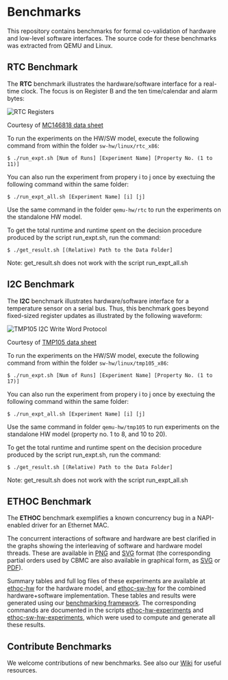# Benchmarks

This repository contains benchmarks for formal co-validation of hardware and
low-level software interfaces. The source code for these benchmarks was
extracted from QEMU and Linux.

## RTC Benchmark

The __RTC__ benchmark illustrates the hardware/software interface for a
real-time clock. The focus is on Register B and the ten time/calendar and alarm
bytes:

![RTC Registers][rtc-registers]

Courtesy of [MC146818 data sheet][rtc-datasheet]

To run the experiments on the HW/SW model, execute the following command from
within the folder `sw-hw/linux/rtc_x86`: 

    $ ./run_expt.sh [Num of Runs] [Experiment Name] [Property No. (1 to 11)]

You can also run the experiment from propery i to j once by exectuing the 
following command within the same folder:

    $ ./run_expt_all.sh [Experiment Name] [i] [j] 

Use the same command in the folder `qemu-hw/rtc` to run the experiments on the
standalone HW model.

To get the total runtime and runtime spent on the decision procedure produced 
by the script run_expt.sh, run the command:

    $ ./get_result.sh [(Relative) Path to the Data Folder]

Note: get_result.sh does not work with the script run_expt_all.sh

## I2C Benchmark

The __I2C__ benchmark illustrates hardware/software interface for a temperature
sensor on a serial bus. Thus, this benchmark goes beyond fixed-sized register
updates as illustrated by the following waveform:

![TMP105 I2C Write Word Protocol][tmp105-i2c-word-write]

Courtesy of [TMP105 data sheet][tmp105-datasheet]

To run the experiments on the HW/SW model, execute the following command
from within the folder `sw-hw/linux/tmp105_x86`:

    $ ./run_expt.sh [Num of Runs] [Experiment Name] [Property No. (1 to 17)]

You can also run the experiment from propery i to j once by exectuing the 
following command within the same folder:

    $ ./run_expt_all.sh [Experiment Name] [i] [j]

Use the same command in folder `qemu-hw/tmp105` to run experiments on the
standalone HW model (property no. 1 to 8, and 10 to 20).

To get the total runtime and runtime spent on the decision procedure produced 
by the script run_expt.sh, run the command:

    $ ./get_result.sh [(Relative) Path to the Data Folder]

Note: get_result.sh does not work with the script run_expt_all.sh

## ETHOC Benchmark

The __ETHOC__ benchmark exemplifies a known concurrency bug in a NAPI-enabled
driver for an Ethernet MAC.

The concurrent interactions of software and hardware are best clarified in the
graphs showing the interleaving of software and hardware model threads. These
are available in [PNG][ethoc-prop5-msc-png] and [SVG][ethoc-prop5-msc-svg]
format (the corresponding partial orders used by CBMC are also available in
graphical form, as [SVG][ethoc-prop5-rel-svg] or [PDF][ethoc-prop5-rel-pdf]).

Summary tables and full log files of these experiments are available at
[ethoc-hw] for the hardware model, and [ethoc-sw-hw] for the combined
hardware+software implementation. These tables and results were generated using
our [benchmarking framework][cpbm]. The corresponding commands are documented in
the scripts [ethoc-hw-experiments] and [ethoc-sw-hw-experiments], which were
used to compute and generate all these results.

## Contribute Benchmarks

We welcome contributions of new benchmarks. See also our [Wiki][wiki] for
useful resources.

[rtc-registers]: https://raw.github.com/ahorn/benchmarks/master/doc/rtc/rtc_registers.jpg
[rtc-datasheet]: http://www.freescale.com/files/microcontrollers/doc/data_sheet/MC146818.pdf
[tmp105-datasheet]: http://www.ti.com/lit/ds/symlink/tmp105.pdf
[tmp105-i2c-word-write]: https://raw.github.com/ahorn/benchmarks/master/doc/i2c/tmp105-i2c-word-write.jpg
[ethoc-hw]: http://htmlpreview.github.com/?https://github.com/ahorn/benchmarks/master/doc/ethoc/ethoc-hw.web/index.html
[ethoc-sw-hw]: http://htmlpreview.github.com/?https://github.com/ahorn/benchmarks/master/doc/ethoc/ethoc-sw-hw.web/index.html
[ethoc-hw-experiments]: https://github.com/ahorn/benchmarks/blob/master/qemu-hw/ethoc/experiments.sh
[ethoc-sw-hw-experiments]: https://github.com/ahorn/benchmarks/blob/master/sw-hw/linux/ethoc/experiments.sh
[ethoc-prop5-msc-png]: https://raw.github.com/ahorn/benchmarks/master/doc/ethoc/prop5.png
[ethoc-prop5-msc-svg]: http://htmlpreview.github.com/?https://raw.github.com/ahorn/benchmarks/master/doc/ethoc/prop5.svg
[ethoc-prop5-rel-svg]: http://htmlpreview.github.com/?https://raw.github.com/ahorn/benchmarks/master/doc/ethoc/prop5-relations.svg
[ethoc-prop5-rel-pdf]: https://raw.github.com/ahorn/benchmarks/master/doc/ethoc/prop5-relations.pdf
[cpbm]: http://www.cprover.org/software/benchmarks/
[wiki]: https://github.com/ahorn/benchmarks/wiki/_pages
